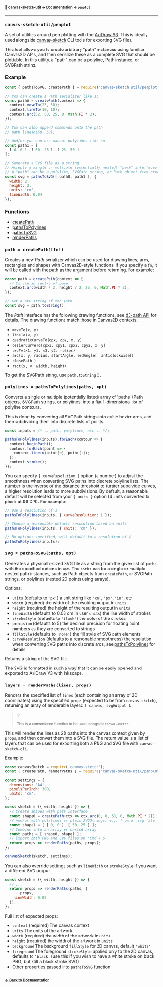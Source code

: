 #### <sup>:closed_book: [canvas-sketch-util](../README.md) → [Documentation](./README.md) → `penplot`</sup>

---

### `canvas-sketch-util/penplot`

A set of utilities around pen plotting with the [AxiDraw V3](https://shop.evilmadscientist.com/productsmenu/846). This is ideally used alongside [canvas-sketch](https://github.com/mattdesl/canvas-sketch) CLI tools for exporting SVG files.

This tool allows you to create arbitrary "path" instances using familiar Canvas2D APIs, and then serialize these as a complete SVG that should be plottable. In this utility, a "path" can be a polyline, Path instance, or SVGPath string.

### Example

```js
const { pathsToSVG, createPath } = require('canvas-sketch-util/penplot');

// You can create a Path serializer like so
const path0 = createPath(context => {
  context.moveTo(25, 50);
  context.lineTo(10, 10);
  context.arc(52, 50, 25, 0, Math.PI * 2);
});

// You can also append commands onto the path
// path.lineTo(50, 50);

// And/or you can use manual polylines like so
const path1 = [
  [ 0, 0 ], [ 50, 25 ], [ 25, 50 ]
];

// Generate a SVG file as a string
// Accepts a single or multiple (potentially nested) "path" interfaces
// A "path" can be a polyline, SVGPath string, or Path object from createPath
const svg = pathsToSVG([ path0, path1 ], {
  width: 2,
  height: 2,
  units: 'cm',
  lineWidth: 0.04
});
```

### Functions

- [createPath](#createPath)
- [pathsToPolylines](#pathsToPolylines)
- [pathsToSVG](#pathsToSVG)
- [renderPaths](#renderPaths)

<a name="createPath"></a>

### `path = createPath([fn])`

Creates a new *Path* serializer which can be used for drawing lines, arcs, rectangles and shapes with Canvas2D-style functions. If you specify a `fn`, it will be called with the path as the argument before returning. For example:

```js
const path = createPath(context => {
  // Circle in centre of page
  context.arc(width / 2, height / 2, 25, 0, Math.PI * 2);
});

// Get a SVG string of the path
const svg = path.toString();
```

The *Path* interface has the following drawing functions, see [d3-path API](https://www.npmjs.com/package/d3-path#api-reference) for details. The drawing functions match those in Canvas2D contexts.

- `moveTo(x, y)`
- `lineTo(x, y)`
- `quadraticCurveTo(cpx, cpy, x, y)`
- `bezierCurveTo(cpx1, cpy1, cpx2, cpy2, x, y)`
- `arcTo(x1, y1, x2, y2, radius)`
- `arc(x, y, radius, startAngle, endAngle[, anticlockwise])`
- `closePath()`
- `rect(x, y, width, height)`

To get the SVGPath string, use `path.toString()`.

<a name="pathsToPolylines"></a>

### `polylines = pathsToPolylines(paths, opt)`

Converts a single or multiple (potentially listed) array of 'paths' (Path objects, SVGPath strings, or polylines) into a flat 1-dimensional list of polyline contours.

This is done by converting all SVGPath strings into cubic bezier arcs, and then subdividing them into discrete lists of points.

```js
const inputs = /* .. path, polylines, etc .. */;

pathsToPolylines(inputs).forEach(contour => {
  context.beginPath();
  contour.forEach(point => {
    context.lineTo(point[0], point[1]);
  });
  context.stroke();
});
```

You can specify `{ curveResolution }` option (a number) to adjust the smoothness when converting SVG paths into discrete polyline lists. The number is the inverse of the distance threshold to further subdivide curves, a higher resolution leads to more subdivisions. By default, a reasonable default will be selected from your `{ units }` option (4 units converted to pixels at 96 DPI). For example:

```js
// Use a resolution of 1
pathsToPolylines(inputs, { curveResolution: 1 });

// Choose a reasonable default resolution based on units
pathsToPolylines(inputs, { units: 'cm' });

// No options specified, will default to a resolution of 4
pathsToPolylines(inputs);
```

<a name="pathsToSVG"></a>

### `svg = pathsToSVG(paths, opt)`

Generates a physically-sized SVG file as a string from the given list of `paths` with the specified options in `opt`. The `paths` can be a single or multiple nested path instances, such as Path objects from `createPath`, or SVGPath strings, or polylines (nested 2D points using arrays).

Options:

- `units` (defaults to `'px'`) a unit string like `'cm'`, `'px'`, `'in'`, etc
- `width` (required) the width of the resulting output in `units`
- `height` (required) the height of the resulting output in `units`
- `lineWidth` (defaults to 0.03 cm in user `units`) the line width of strokes
- `strokeStyle` (defaults to `'black'`) the color of the strokes
- `precision` (defaults to 5) the decimal precision for floating point numbers as they are converted to strings
- `fillStyle` (defaults to `'none'`) the fill style of SVG path elements
- `curveResolution` (defaults to a reasonable smoothness) the resolution when converting SVG paths into discrete arcs, see [pathsToPolylines](#pathsToPolylines) for details

Returns a string of the SVG file.

The SVG is formatted in such a way that it can be easily opened and exported to AxiDraw V3 with Inkscape.

<a name="renderPaths"></a>

### `layers = renderPaths(lines, props)`

Renders the specified list of `lines` (each containing an array of 2D coordinates) using the specified `props` (expected to be from `canvas-sketch`), returning an array of renderable layers: `[ canvas, svgOutput ]`.

> :bulb: 
> 
> <sup>This is a convenience function to be used alongside `canvas-sketch`.</sup>

This will render the lines as 2D paths into the canvas context given by `props`, and then convert them into a SVG file. The return value is a list of layers that can be used for exporting both a PNG and SVG file with `canvas-sketch-cli`.

Example:

```js
const canvasSketch = require('canvas-sketch');
const { createPath, renderPaths } = require('canvas-sketch-util/penplot');

const settings = {
  dimensions: 'A4',
  pixelsPerInch: 300,
  units: 'cm',
};

const sketch = ({ width, height }) => {
  // Create shapes with path interface
  const shape0 = createPath(ctx => ctx.arc(0, 0, 50, 0, Math.PI * 2));
  // And/or with polylines or plain SVGStrings, e.g. from a .svg file
  const shape1 = [ [ 0, 0 ], [ 50, 25 ] ];
  // Combine into an array or nested array
  const paths = [ shape0, shape1 ];
  // Export both PNG and SVG files on 'Cmd + S'
  return props => renderPaths(paths, props);
};

canvasSketch(sketch, settings);
```

You can also override settings such as `lineWidth` or `strokeStyle` if you want a different SVG output:

```js
const sketch = ({ width, height }) => {
  // ...
  return props => renderPaths(paths, {
    ...props,
    lineWidth: 0.05
  });
};
```

Full list of expected props:

- `context` (required) The canvas context
- `units` The units of the artwork
- `width` (required) the width of the artwork in `units`
- `height` (required) the width of the artwork in `units`
- `background` The background `fillStyle` for 2D canvas, default `'white'`
- `foreground` The foreground `strokeStyle` applied only to the 2D canvas, defaults to `'black'` (use this if you wish to have a white stroke on black PNG, but still a black stroke SVG)
- Other properties passed into `pathsToSVG` function

## 

#### <sup>[← Back to Documentation](./README.md)
